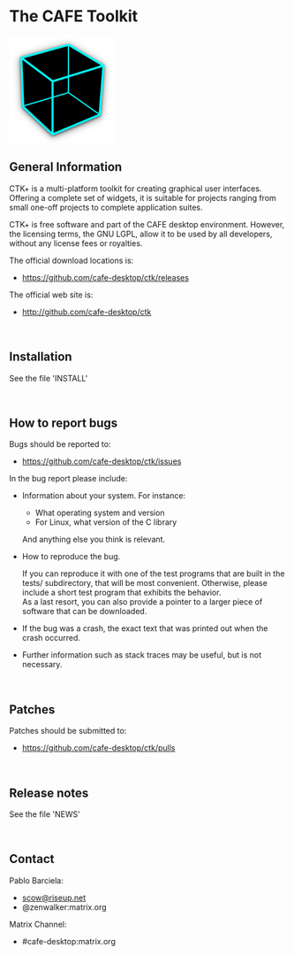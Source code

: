 The CAFE Toolkit
================

<img src="https://github.com/cafe-desktop/ctk/raw/master/demos/ctk-demo/data/256x256/ctk3-demo.png" width=192 height=192>

<br/>

General Information
-------------------

CTK+ is a multi-platform toolkit for creating graphical user interfaces. Offering a complete set of widgets, it is suitable for projects ranging from small one-off projects to complete application suites.

CTK+ is free software and part of the CAFE desktop environment. However, the licensing terms, the GNU LGPL, allow it to be used by all developers, without any license fees or royalties.

The official download locations is:
  - https://github.com/cafe-desktop/ctk/releases

The official web site is:
  - http://github.com/cafe-desktop/ctk

<br/>

Installation
------------

See the file 'INSTALL'

<br/>

How to report bugs
------------------

Bugs should be reported to:
  - https://github.com/cafe-desktop/ctk/issues

In the bug report please include:

* Information about your system. For instance:

   - What operating system and version
   - For Linux, what version of the C library

  And anything else you think is relevant.

* How to reproduce the bug.

  If you can reproduce it with one of the test programs that are built in the tests/ subdirectory, that will be most convenient.  Otherwise, please include a short test program that exhibits the behavior.<br/>
As a last resort, you can also provide a pointer to a larger piece of software that can be downloaded.

* If the bug was a crash, the exact text that was printed out
  when the crash occurred.

* Further information such as stack traces may be useful, but
  is not necessary.

<br/>

Patches
-------

Patches should be submitted to:
  - https://github.com/cafe-desktop/ctk/pulls

<br/>

Release notes
-------------

See the file 'NEWS'

<br/>

Contact
-------

Pablo Barciela:
  - scow@riseup.net
  - @zenwalker:matrix.org

Matrix Channel:
  - #cafe-desktop:matrix.org
